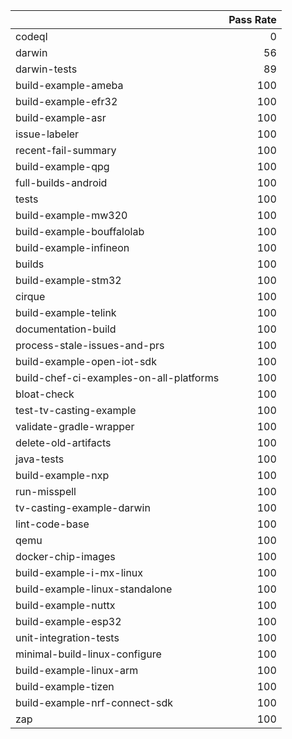 |                                         |   Pass Rate |
|:----------------------------------------|------------:|
| codeql                                  |           0 |
| darwin                                  |          56 |
| darwin-tests                            |          89 |
| build-example-ameba                     |         100 |
| build-example-efr32                     |         100 |
| build-example-asr                       |         100 |
| issue-labeler                           |         100 |
| recent-fail-summary                     |         100 |
| build-example-qpg                       |         100 |
| full-builds-android                     |         100 |
| tests                                   |         100 |
| build-example-mw320                     |         100 |
| build-example-bouffalolab               |         100 |
| build-example-infineon                  |         100 |
| builds                                  |         100 |
| build-example-stm32                     |         100 |
| cirque                                  |         100 |
| build-example-telink                    |         100 |
| documentation-build                     |         100 |
| process-stale-issues-and-prs            |         100 |
| build-example-open-iot-sdk              |         100 |
| build-chef-ci-examples-on-all-platforms |         100 |
| bloat-check                             |         100 |
| test-tv-casting-example                 |         100 |
| validate-gradle-wrapper                 |         100 |
| delete-old-artifacts                    |         100 |
| java-tests                              |         100 |
| build-example-nxp                       |         100 |
| run-misspell                            |         100 |
| tv-casting-example-darwin               |         100 |
| lint-code-base                          |         100 |
| qemu                                    |         100 |
| docker-chip-images                      |         100 |
| build-example-i-mx-linux                |         100 |
| build-example-linux-standalone          |         100 |
| build-example-nuttx                     |         100 |
| build-example-esp32                     |         100 |
| unit-integration-tests                  |         100 |
| minimal-build-linux-configure           |         100 |
| build-example-linux-arm                 |         100 |
| build-example-tizen                     |         100 |
| build-example-nrf-connect-sdk           |         100 |
| zap                                     |         100 |